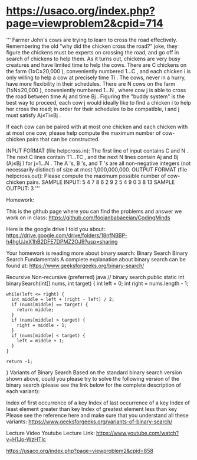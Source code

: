 # https://usaco.org/index.php?page=viewproblem2&cpid=714

'''
Farmer John's cows are trying to learn to cross the road effectively. Remembering the old "why did the chicken cross the road?" joke, they figure the chickens must be experts on crossing the road, and go off in search of chickens to help them.
As it turns out, chickens are very busy creatures and have limited time to help the cows. There are C
chickens on the farm (1≤C≤20,000
), conveniently numbered 1…C
, and each chicken i
is only willing to help a cow at precisely time Ti
. The cows, never in a hurry, have more flexibility in their schedules. There are N
cows on the farm (1≤N≤20,000
), conveniently numbered 1…N
, where cow j
is able to cross the road between time Aj
and time Bj
. Figuring the "buddy system" is the best way to proceed, each cow j
would ideally like to find a chicken i
to help her cross the road; in order for their schedules to be compatible, i
and j
must satisfy Aj≤Ti≤Bj
.

If each cow can be paired with at most one chicken and each chicken with at most one cow, please help compute the maximum number of cow-chicken pairs that can be constructed.

INPUT FORMAT (file helpcross.in):
The first line of input contains C
and N
. The next C
lines contain T1…TC
, and the next N
lines contain Aj
and Bj
(Aj≤Bj
) for j=1…N
. The A
's, B
's, and T
's are all non-negative integers (not necessarily distinct) of size at most 1,000,000,000.
OUTPUT FORMAT (file helpcross.out):
Please compute the maximum possible number of cow-chicken pairs.
SAMPLE INPUT:
5 4
7
8
6
2
9
2 5
4 9
0 3
8 13
SAMPLE OUTPUT:
3
'''

Homework:

This is the github page where you can find the problems and answer we work on in class:
https://github.com/foojanbabaeeian/CodingMinds

Here is the google drive I told you about:
https://drive.google.com/drive/folders/18nfNBBP-h4hgUJxX1hB2DFE7DPMZ2OJ9?usp=sharing

Your homework is reading more about binary search:
Binary Search
Binary Search Fundamentals
A complete explanation about binary search can be found at: https://www.geeksforgeeks.org/binary-search/

Recursive
Non-recursive (preferred)
java
// binary search
public static int binarySearch(int[] nums, int target) {
int left = 0;
int right = nums.length - 1;

    while(left <= right) {
      int middle = left + (right - left) / 2;
      if (nums[middle] == target) {
        return middle;
      }
      if (nums[middle] > target) {
        right = middle - 1;
      }
      if (nums[middle] < target) {
        left = middle + 1;
      }
    }

    return -1;

}
Variants of Binary Search
Based on the standard binary search version shown above, could you please try to solve the following version of the binary search (please see the link below for the complete description of each variant):

Index of first occurrence of a key
Index of last occurrence of a key
Index of least element greater than key
Index of greatest element less than key
Please see the reference here and make sure that you understand all these variants: https://www.geeksforgeeks.org/variants-of-binary-search/

Lecture Video
Youtube Lecture Link: https://www.youtube.com/watch?v=H1Jo-WzHTIc


https://usaco.org/index.php?page=viewproblem2&cpid=858
